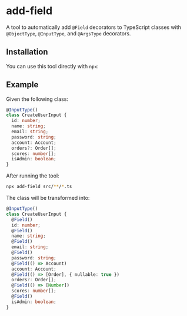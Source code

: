 # add-field

A tool to automatically add `@Field` decorators to TypeScript classes with `@ObjectType`, `@InputType`, and `@ArgsType` decorators.

## Installation

You can use this tool directly with `npx`:

## Example

Given the following class:

```typescript
@InputType()
class CreateUserInput {
  id: number;
  name: string;
  email: string;
  password: string;
  account: Account;
  orders?: Order[];
  scores: number[];
  isAdmin: boolean;
}
```

After running the tool:

```bash
npx add-field src/**/*.ts
```

The class will be transformed into:

```typescript
@InputType()
class CreateUserInput {
  @Field()
  id: number;
  @Field()
  name: string;
  @Field()
  email: string;
  @Field()
  password: string;
  @Field(() => Account)
  account: Account;
  @Field(() => [Order], { nullable: true })
  orders?: Order[];
  @Field(() => [Number])
  scores: number[];
  @Field()
  isAdmin: boolean;
}
```
